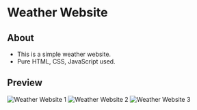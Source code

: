 # Weather Website

## About
 - This is a simple weather website.
 -  Pure HTML, CSS, JavaScript used.

## Preview

![Weather Website 1 ](https://github.com/SuadaSefullaj/Weather-Website/assets/134237347/54a30087-cf61-430d-8f6e-0356efb8ec85)
![Weather Website 2 ](https://github.com/SuadaSefullaj/Weather-Website/assets/134237347/b14e2ff8-db61-4fc5-ae97-536b76fff559)
![Weather Website 3](https://github.com/SuadaSefullaj/Weather-Website/assets/134237347/5269ebc5-46af-4625-a2f4-a963bc9eaa40)
